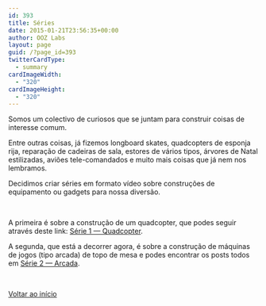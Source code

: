 ```yaml
---
id: 393
title: Séries
date: 2015-01-21T23:56:35+00:00
author: OOZ Labs
layout: page
guid: /?page_id=393
twitterCardType:
  - summary
cardImageWidth:
  - "320"
cardImageHeight:
  - "320"
---
```

Somos um colectivo de curiosos que se juntam para construir coisas de interesse comum.

Entre outras coisas, já fizemos longboard skates, quadcopters de esponja rija, reparação de cadeiras de sala, estores de vários tipos, árvores de Natal estilizadas, aviões tele-comandados e muito mais coisas que já nem nos lembramos.

Decidimos criar séries em formato vídeo sobre construções de equipamento ou gadgets para nossa diversão.

&nbsp;

A primeira é sobre a construção de um quadcopter, que podes seguir através deste link: [Série 1 — Quadcopter](/serie-1/ "Série 1 - Quadcopter").

A segunda, que está a decorrer agora, é sobre a construção de máquinas de jogos (tipo arcada) de topo de mesa e podes encontrar os posts todos em [Série 2 — Arcada](/series/serie-2/).

&nbsp;

[Voltar ao início](http://labs.oneoverzero.org "Inicio")